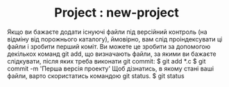 <h1 align="center">Project : new-project</h1>

Якщо ви бажаєте додати існуючі файли під версійний контроль (на відміну 
від порожнього каталогу), ймовірно, вам слід проіндексувати ці файли і 
зробити перший коміт. Ви можете це зробити за допомогою декількох команд 
git add, що визначають файли, за якими ви бажаєте слідкувати, після яких 
треба виконати git commit:
$ git add *.c
$ git commit -m 'Перша версія проекту'
Щоб дізнатись, в якому стані ваші файли, варто скористатись командою git 
status. 
$ git status

